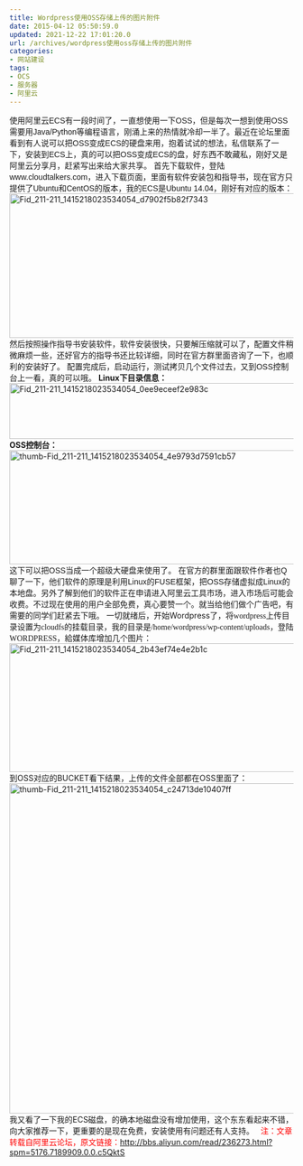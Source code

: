 ```yaml
---
title: Wordpress使用OSS存储上传的图片附件
date: 2015-04-12 05:50:59.0
updated: 2021-12-22 17:01:20.0
url: /archives/wordpress使用oss存储上传的图片附件
categories: 
- 网站建设
tags: 
- OCS
- 服务器
- 阿里云
---
```


<span style="font-family: Arial;">使用<span id="rlt_2">阿里</span>云<span id="rlt_3">ECS</span>有一段时间了，一直想使用一下OSS，但是每次一想到使用OSS需要用Java/Python等编程语言，刚涌上来的热情就冷却一半了。最近在论坛里面看到有人说可以把OSS变成ECS的硬盘来用，抱着试试的想法，私信联系了一下，<span id="rlt_9">安装</span>到ECS上，真的可以把OSS变成ECS的盘，好东西不敢藏私，刚好又是<span id="rlt_1">阿里云</span>分享月，赶紧写出来给大家共享。</span>
<span style="font-family: Arial;">首先下载软件，登陆www.cloudtalkers.com，进入下载页面，里面有软件安装包和指导书，现在官方只提供了Ubuntu和CentOS的版本，我的ECS是Ubuntu 14.04，刚好有对应的版本：</span>
<a href="http://uu126.cn/wp-content/uploads/2015/04/Fid_211-211_1415218023534054_d7902f5b82f7343.png"><img class="aligncenter size-full wp-image-1687" src="http://uu126.cn/wp-content/uploads/2015/04/Fid_211-211_1415218023534054_d7902f5b82f7343.png" alt="Fid_211-211_1415218023534054_d7902f5b82f7343" width="747" height="256" /></a>
<span style="font-family: Arial;">然后按照<span id="rlt_5">操作</span>指导书安装软件，软件安装很快，只要解压缩就可以了，<span id="rlt_4">配置</span>文件稍微麻烦一些，还好官方的指导书还比较详细，同时在官方群里面咨询了一下，也顺利的安装好了。</span>
<span style="font-family: Arial;">配置完成后，启动运行，测试拷贝几个文件过去，又到OSS控制台上一看，真的可以哦。</span>
<b><span id="rlt_6">Linux</span>下目录<span id="rlt_7">信息</span>：</b>
<a href="http://uu126.cn/wp-content/uploads/2015/04/Fid_211-211_1415218023534054_0ee9eceef2e983c.png"><img class="aligncenter size-full wp-image-1688" src="http://uu126.cn/wp-content/uploads/2015/04/Fid_211-211_1415218023534054_0ee9eceef2e983c.png" alt="Fid_211-211_1415218023534054_0ee9eceef2e983c" width="577" height="99" /></a><b>OSS控制台：</b>
<a href="http://uu126.cn/wp-content/uploads/2015/04/thumb-Fid_211-211_1415218023534054_4e9793d7591cb57.png"><img class="aligncenter size-full wp-image-1689" src="http://uu126.cn/wp-content/uploads/2015/04/thumb-Fid_211-211_1415218023534054_4e9793d7591cb57.png" alt="thumb-Fid_211-211_1415218023534054_4e9793d7591cb57" width="990" height="202" /></a><span style="font-family: Arial;">这下可以把OSS当成一个超级大硬盘来使用了。</span>
<span style="font-family: Arial;">在官方的群里面跟软件作者也Q聊了一下，他们软件的原理是利用Linux的FUSE框架，把OSS存储虚拟成Linux的本地盘。另外了解到他们的软件正在申请进入阿里云<span id="rlt_10">工具</span>市场，进入市场后可能会收费。不过现在使用的用户全部<span id="rlt_8">免费</span>，真心要赞一个。就当给他们做个广告吧，有需要的同学们赶紧去下哦。</span>
一切就绪后，开始Wordpress了，<span style="font-family: 宋体;">将wordpress上传目录设置为cloudfs的挂载目录，我的目录是/home/wordpress/wp-content/uploads，登陆WORDPRESS，給媒体库增加几个图片：</span>
<a href="http://uu126.cn/wp-content/uploads/2015/04/Fid_211-211_1415218023534054_2b43ef74e4e2b1c.png"><img class="aligncenter size-full wp-image-1690" src="http://uu126.cn/wp-content/uploads/2015/04/Fid_211-211_1415218023534054_2b43ef74e4e2b1c.png" alt="Fid_211-211_1415218023534054_2b43ef74e4e2b1c" width="757" height="228" /></a>
到OSS对应的BUCKET看下结果，<span id="rlt_3">上传</span>的文件全部都在OSS里面了：
<a href="http://uu126.cn/wp-content/uploads/2015/04/thumb-Fid_211-211_1415218023534054_c24713de10407ff.png"><img class="aligncenter size-full wp-image-1691" src="http://uu126.cn/wp-content/uploads/2015/04/thumb-Fid_211-211_1415218023534054_c24713de10407ff.png" alt="thumb-Fid_211-211_1415218023534054_c24713de10407ff" width="990" height="585" /></a>
我又看了一下我的ECS磁盘，的确本地磁盘没有增加使用，这个东东看起来不错，向大家推荐一下，更重要的是现在<span id="rlt_6">免费</span>，<span id="rlt_7">安装</span>使用有问题还有人支持。
&nbsp;
<span style="color: #ff0000;">注：文章转载自阿里云论坛，原文链接：http://bbs.aliyun.com/read/236273.html?spm=5176.7189909.0.0.c5QktS</span>